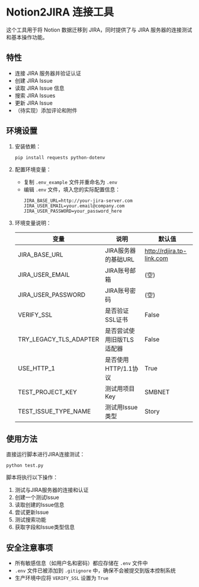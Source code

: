 # Notion2JIRA 连接工具

这个工具用于将 Notion 数据迁移到 JIRA，同时提供了与 JIRA 服务器的连接测试和基本操作功能。

## 特性

- 连接 JIRA 服务器并验证认证
- 创建 JIRA Issue
- 读取 JIRA Issue 信息
- 搜索 JIRA Issues
- 更新 JIRA Issue
- （待实现）添加评论和附件

## 环境设置

1. 安装依赖：
   ```
   pip install requests python-dotenv
   ```

2. 配置环境变量：
   - 复制 `.env_example` 文件并重命名为 `.env`
   - 编辑 `.env` 文件，填入您的实际配置信息：
     ```
     JIRA_BASE_URL=http://your-jira-server.com
     JIRA_USER_EMAIL=your.email@company.com
     JIRA_USER_PASSWORD=your_password_here
     ```

3. 环境变量说明：

   | 变量 | 说明 | 默认值 |
   |------|------|--------|
   | JIRA_BASE_URL | JIRA服务器的基础URL | http://rdjira.tp-link.com |
   | JIRA_USER_EMAIL | JIRA账号邮箱 | (空) |
   | JIRA_USER_PASSWORD | JIRA账号密码 | (空) |
   | VERIFY_SSL | 是否验证SSL证书 | False |
   | TRY_LEGACY_TLS_ADAPTER | 是否尝试使用旧版TLS适配器 | False |
   | USE_HTTP_1 | 是否使用HTTP/1.1协议 | True |
   | TEST_PROJECT_KEY | 测试用项目Key | SMBNET |
   | TEST_ISSUE_TYPE_NAME | 测试用Issue类型 | Story |

## 使用方法

直接运行脚本进行JIRA连接测试：

```
python test.py
```

脚本将执行以下操作：
1. 测试与JIRA服务器的连接和认证
2. 创建一个测试Issue
3. 读取创建的Issue信息
4. 尝试更新Issue
5. 测试搜索功能
6. 获取字段和Issue类型信息

## 安全注意事项

- 所有敏感信息（如用户名和密码）都应存储在 `.env` 文件中
- `.env` 文件已被添加到 `.gitignore` 中，确保不会被提交到版本控制系统
- 生产环境中应将 `VERIFY_SSL` 设置为 `True` 